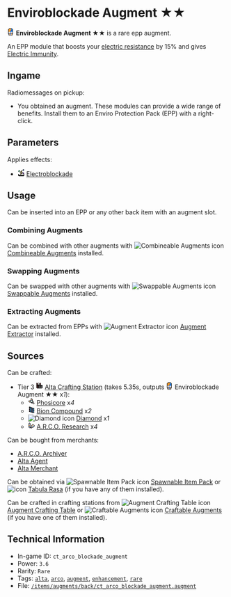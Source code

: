 # Enviroblockade Augment ★★

<img src="https://raw.githubusercontent.com/Ceterai/Enternia/main/items/augments/back/ct_arco_blockade_augment.png" alt="Enviroblockade Augment ★★ icon" loading="lazy" height="16px" width="auto" /> **Enviroblockade Augment ★★** is a rare epp augment.

An EPP module that boosts your [electric resistance](https://ceterai.github.io/MyEnternia/Wiki/electricresistance) by 15% and gives [Electric Immunity](https://ceterai.github.io/MyEnternia/Wiki/ElectricImmunity).

## Ingame

Radiomessages on pickup:

- You obtained an augment. These modules can provide a wide range of benefits. Install them to an Enviro Protection Pack (EPP) with a right-click.

## Parameters

Applies effects:

- <img src="https://raw.githubusercontent.com/Ceterai/Enternia/main/stats/effects/ct_electroblockade.png" alt="Electroblockade icon" loading="lazy" height="16px" width="auto" /> [Electroblockade](https://ceterai.github.io/MyEnternia/Wiki/Electroblockade)

## Usage

Can be inserted into an EPP or any other back item with an augment slot.

### Combining Augments

Can be combined with other augments with <img src="https://steamuserimages-a.akamaihd.net/ugc/492401650192978081/D36F8189998DD6C50ADDD04DE064D84870C0A9DE/" alt="Combineable Augments icon" width="16" height="16"/> [Combineable Augments](https://steamcommunity.com/sharedfiles/filedetails/?id=739151610) installed.

### Swapping Augments

Can be swapped with other augments with <img src="https://steamuserimages-a.akamaihd.net/ugc/2356013941929363543/DB06D6F43E428335A3B6E567CC64498DB56C3692/" alt="Swappable Augments icon" width="16" height="16"/> [Swappable Augments](https://steamcommunity.com/sharedfiles/filedetails/?id=2967291460) installed.

### Extracting Augments

Can be extracted from EPPs with <img src="https://steamuserimages-a.akamaihd.net/ugc/170410764603380456/965B40D7069D38F5220D2BED17CFF797F73C775A/" alt="Augment Extractor icon" width="16" height="16"/> [Augment Extractor](https://steamcommunity.com/sharedfiles/filedetails/?id=855668523) installed.

## Sources

Can be crafted:

- Tier 3 ![ ](https://raw.githubusercontent.com/Ceterai/Enternia/main/objects/alta/crafting/crafting_station/icon3.png) [Alta Crafting Station](https://ceterai.github.io/MyEnternia/Wiki/AltaCraftingStation) (takes 5.35s, outputs <img src="https://raw.githubusercontent.com/Ceterai/Enternia/main/items/augments/back/ct_arco_blockade_augment.png" alt="Enviroblockade Augment ★★ icon" loading="lazy" height="16px" width="auto" /> Enviroblockade Augment ★★ x*1*):
  - <img src="https://raw.githubusercontent.com/Ceterai/Enternia/main/items/generic/crafting/alta/phosicore.png" alt="Phosicore icon" loading="lazy" height="16px" width="auto" /> [Phosicore](https://ceterai.github.io/MyEnternia/Wiki/Phosicore) x*4*
  - <img src="https://raw.githubusercontent.com/Ceterai/Enternia/main/items/generic/crafting/alta/bion.png" alt="Bion Compound icon" loading="lazy" height="16px" width="auto" /> [Bion Compound](https://ceterai.github.io/MyEnternia/Wiki/BionCompound) x*2*
  - <img src="https://starbounder.org/mediawiki/images/e/ea/Diamond.png" alt="Diamond icon" loading="lazy" height="16px" width="16px" /> [Diamond](https://starbounder.org/Diamond) x*1*
  - <img src="https://raw.githubusercontent.com/Ceterai/Enternia/main/codex/alta/datamass/arco.png" alt="A.R.C.O. Research icon" loading="lazy" height="16px" width="auto" /> [A.R.C.O. Research](https://ceterai.github.io/MyEnternia/Wiki/A.R.C.O.Research) x*4*

Can be bought from merchants:

- [A.R.C.O. Archiver](https://ceterai.github.io/MyEnternia/Wiki/A.R.C.O.Archiver)
- [Alta Agent](https://ceterai.github.io/MyEnternia/Wiki/AltaAgent)
- [Alta Merchant](https://ceterai.github.io/MyEnternia/Wiki/AltaMerchant)

Can be obtained via <img src="https://raw.githubusercontent.com/Silverfeelin/Starbound-SpawnableItemPack/master/interface/sip/iconSmall.png" alt="Spawnable Item Pack icon" width="18" height="14"/> [Spawnable Item Pack](https://steamcommunity.com/sharedfiles/filedetails/?id=733665104) or <img src="https://steamuserimages-a.akamaihd.net/ugc/263843960696222713/3EC9A7C005541F7D577EBCB8C5736B4EFC9973D6/" alt="icon" width="8" height="12"/> [Tabula Rasa](https://community.playstarbound.com/resources/the-tabula-rasa.3222/) (if you have any of them installed).

Can be crafted in crafting stations from <img src="https://steamuserimages-a.akamaihd.net/ugc/1725415622662508240/E93CFAFD3B8C3CECA31CCAD9D803E03084024897/" alt="Augment Crafting Table icon" width="16" height="16"/> [Augment Crafting Table](https://steamcommunity.com/sharedfiles/filedetails/?id=2131697647) or <img src="https://steamuserimages-a.akamaihd.net/ugc/1860565926560529947/95E90B5B87E61148665672A6BEF957C94ADD0123/" alt="Craftable Augments icon" width="16" height="16"/> [Craftable Augments](https://steamcommunity.com/sharedfiles/filedetails/?id=2828132232) (if you have one of them installed).

## Technical Information

- In-game ID: `ct_arco_blockade_augment`
- Power: `3.6`
- Rarity: `Rare`
- Tags: [`alta`](https://ceterai.github.io/MyEnternia/Wiki/Tags/Alta), [`arco`](https://ceterai.github.io/MyEnternia/Wiki/Tags/Arco), [`augment`](https://ceterai.github.io/MyEnternia/Wiki/Tags/Augment), [`enhancement`](https://ceterai.github.io/MyEnternia/Wiki/Tags/Enhancement), [`rare`](https://ceterai.github.io/MyEnternia/Wiki/Tags/Rare)
- File: [`/items/augments/back/ct_arco_blockade_augment.augment`](https://github.com/Ceterai/Enternia/blob/main/items/augments/back/ct_arco_blockade_augment.augment)
